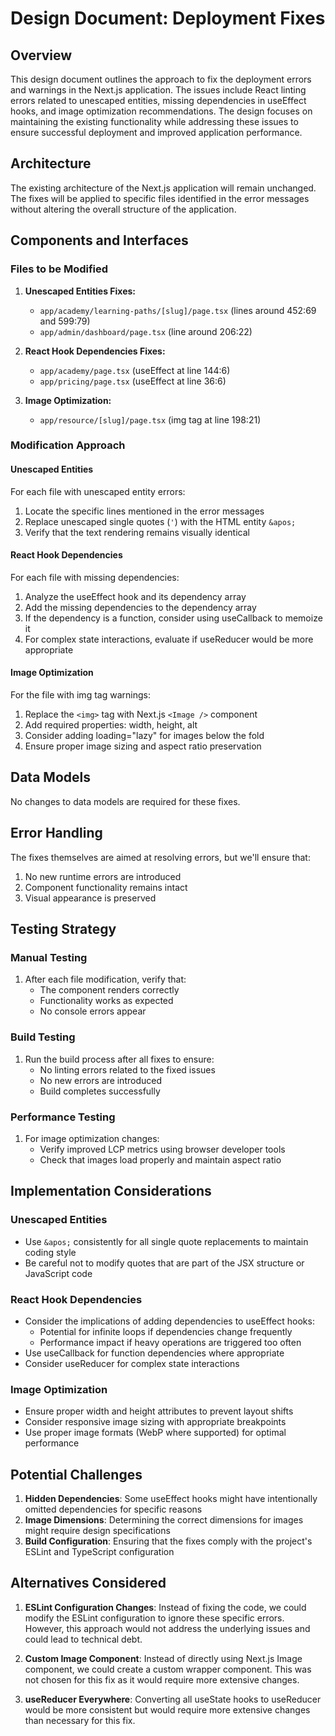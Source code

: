 # Design Document: Deployment Fixes

## Overview

This design document outlines the approach to fix the deployment errors and warnings in the Next.js application. The issues include React linting errors related to unescaped entities, missing dependencies in useEffect hooks, and image optimization recommendations. The design focuses on maintaining the existing functionality while addressing these issues to ensure successful deployment and improved application performance.

## Architecture

The existing architecture of the Next.js application will remain unchanged. The fixes will be applied to specific files identified in the error messages without altering the overall structure of the application.

## Components and Interfaces

### Files to be Modified

1. **Unescaped Entities Fixes:**
   - `app/academy/learning-paths/[slug]/page.tsx` (lines around 452:69 and 599:79)
   - `app/admin/dashboard/page.tsx` (line around 206:22)

2. **React Hook Dependencies Fixes:**
   - `app/academy/page.tsx` (useEffect at line 144:6)
   - `app/pricing/page.tsx` (useEffect at line 36:6)

3. **Image Optimization:**
   - `app/resource/[slug]/page.tsx` (img tag at line 198:21)

### Modification Approach

#### Unescaped Entities
For each file with unescaped entity errors:
1. Locate the specific lines mentioned in the error messages
2. Replace unescaped single quotes (`'`) with the HTML entity `&apos;`
3. Verify that the text rendering remains visually identical

#### React Hook Dependencies
For each file with missing dependencies:
1. Analyze the useEffect hook and its dependency array
2. Add the missing dependencies to the dependency array
3. If the dependency is a function, consider using useCallback to memoize it
4. For complex state interactions, evaluate if useReducer would be more appropriate

#### Image Optimization
For the file with img tag warnings:
1. Replace the `<img>` tag with Next.js `<Image />` component
2. Add required properties: width, height, alt
3. Consider adding loading="lazy" for images below the fold
4. Ensure proper image sizing and aspect ratio preservation

## Data Models

No changes to data models are required for these fixes.

## Error Handling

The fixes themselves are aimed at resolving errors, but we'll ensure that:
1. No new runtime errors are introduced
2. Component functionality remains intact
3. Visual appearance is preserved

## Testing Strategy

### Manual Testing
1. After each file modification, verify that:
   - The component renders correctly
   - Functionality works as expected
   - No console errors appear

### Build Testing
1. Run the build process after all fixes to ensure:
   - No linting errors related to the fixed issues
   - No new errors are introduced
   - Build completes successfully

### Performance Testing
1. For image optimization changes:
   - Verify improved LCP metrics using browser developer tools
   - Check that images load properly and maintain aspect ratio

## Implementation Considerations

### Unescaped Entities
- Use `&apos;` consistently for all single quote replacements to maintain coding style
- Be careful not to modify quotes that are part of the JSX structure or JavaScript code

### React Hook Dependencies
- Consider the implications of adding dependencies to useEffect hooks:
  - Potential for infinite loops if dependencies change frequently
  - Performance impact if heavy operations are triggered too often
- Use useCallback for function dependencies where appropriate
- Consider useReducer for complex state interactions

### Image Optimization
- Ensure proper width and height attributes to prevent layout shifts
- Consider responsive image sizing with appropriate breakpoints
- Use proper image formats (WebP where supported) for optimal performance

## Potential Challenges

1. **Hidden Dependencies**: Some useEffect hooks might have intentionally omitted dependencies for specific reasons
2. **Image Dimensions**: Determining the correct dimensions for images might require design specifications
3. **Build Configuration**: Ensuring that the fixes comply with the project's ESLint and TypeScript configuration

## Alternatives Considered

1. **ESLint Configuration Changes**: Instead of fixing the code, we could modify the ESLint configuration to ignore these specific errors. However, this approach would not address the underlying issues and could lead to technical debt.

2. **Custom Image Component**: Instead of directly using Next.js Image component, we could create a custom wrapper component. This was not chosen for this fix as it would require more extensive changes.

3. **useReducer Everywhere**: Converting all useState hooks to useReducer would be more consistent but would require more extensive changes than necessary for this fix.
